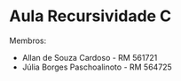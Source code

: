 # Aula Recursividade C

Membros:
- Allan de Souza Cardoso - RM 561721
- Júlia Borges Paschoalinoto - RM 564725
